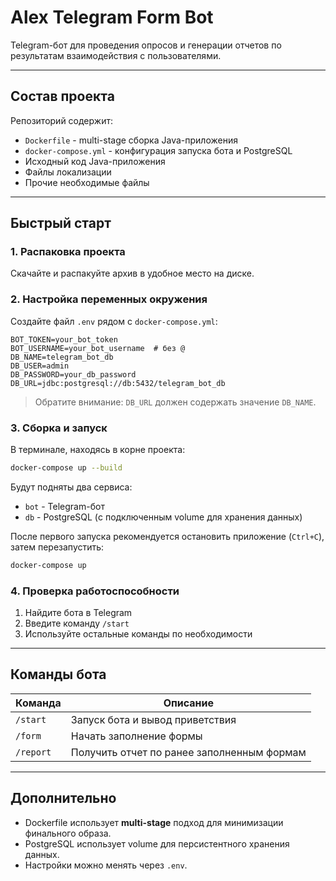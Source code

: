 
# Alex Telegram Form Bot

Telegram-бот для проведения опросов и генерации отчетов по результатам взаимодействия с пользователями.

---

## Состав проекта

Репозиторий содержит:

- `Dockerfile` - multi-stage сборка Java-приложения
- `docker-compose.yml` - конфигурация запуска бота и PostgreSQL
- Исходный код Java-приложения
- Файлы локализации
- Прочие необходимые файлы

---

## Быстрый старт

### 1. Распаковка проекта

Скачайте и распакуйте архив в удобное место на диске.

### 2. Настройка переменных окружения

Создайте файл `.env` рядом с `docker-compose.yml`:

```env
BOT_TOKEN=your_bot_token
BOT_USERNAME=your_bot_username  # без @
DB_NAME=telegram_bot_db
DB_USER=admin
DB_PASSWORD=your_db_password
DB_URL=jdbc:postgresql://db:5432/telegram_bot_db
```

> Обратите внимание: `DB_URL` должен содержать значение `DB_NAME`.

### 3. Сборка и запуск

В терминале, находясь в корне проекта:

```bash
docker-compose up --build
```

Будут подняты два сервиса:
- `bot` - Telegram-бот
- `db` - PostgreSQL (с подключенным volume для хранения данных)

После первого запуска рекомендуется остановить приложение (`Ctrl+C`), затем перезапустить:

```bash
docker-compose up
```

### 4. Проверка работоспособности

1. Найдите бота в Telegram
2. Введите команду `/start`
3. Используйте остальные команды по необходимости

---

## Команды бота

| Команда   | Описание                                    |
|-----------|---------------------------------------------|
| `/start`  | Запуск бота и вывод приветствия             |
| `/form`   | Начать заполнение формы                     |
| `/report` | Получить отчет по ранее заполненным формам  |

---

## Дополнительно

- Dockerfile использует **multi-stage** подход для минимизации финального образа.
- PostgreSQL использует volume для персистентного хранения данных.
- Настройки можно менять через `.env`.
